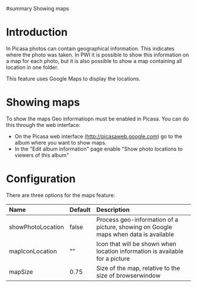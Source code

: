 ﻿#summary Showing maps

# Introduction #

In Picasa photos can contain geographical information. This indicates where the photo was taken. In PWI it is possible to show this information on a map for each photo, but it is also possible to show a map containing all location in one folder.

This feature uses Google Maps to display the locations.

# Showing maps #

To show the maps Geo informatiopn must be enabled in Picasa. You can do this through the web interface:

  * On the Picasa web interface (http://picasaweb.google.com) go to the album where you want to show maps.
  * In the "Edit album information" page enable "Show photo locations to viewers of this album"

# Configuration #

There are three options for the maps feature:

| **Name** | **Default** | **Description** |
|:---------|:------------|:----------------|
| showPhotoLocation | false       | Process geo-information of a picture, showing on Google maps when data is available |
| mapIconLocation | ""          | Icon that will be shown when location information is available for a picture |
| mapSize  | 0.75        | Size of the map, relative to the size of browserwindow |
